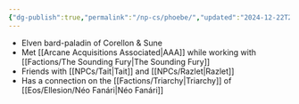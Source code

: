 ```yaml
---
{"dg-publish":true,"permalink":"/np-cs/phoebe/","updated":"2024-12-22T22:11:49.929-06:00"}
---
```


- Elven bard-paladin of Corellon & Sune
- Met [[Arcane Acquisitions Associated\|AAA]] while working with [[Factions/The Sounding Fury\|The Sounding Fury]]
- Friends with [[NPCs/Tait\|Tait]] and [[NPCs/Razlet\|Razlet]]
- Has a connection on the [[Factions/Triarchy\|Triarchy]] of [[Eos/Ellesion/Néo Fanári\|Néo Fanári]]
